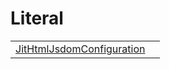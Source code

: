 # Literal



|                                                                                                                               |     |
| ----------------------------------------------------------------------------------------------------------------------------- | --- |
| [JitHtmlJsdomConfiguration](https://hamedfathi.gitbook.io/aurelia-2-doc-api/jit-html-jsdom/literal/jithtmljsdomconfiguration) |     |


